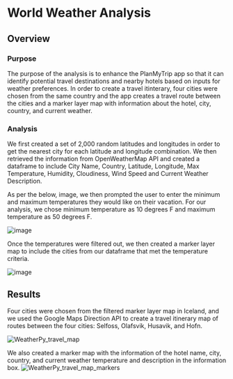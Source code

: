 # World Weather Analysis
## Overview
### Purpose
The purpose of the analysis is to enhance the PlanMyTrip app so that it can identify potential travel destinations and nearby hotels based on inputs for weather preferences. In order to create a travel itinterary, four cities were chosen from the same country and the app creates a travel route between the cities and a marker layer map with information about the hotel, city, country, and current weather.

### Analysis

We first created a set of 2,000 random latitudes and longitudes in order to get the nearest city for each latitude and longitude combination. We then retrieved the information from OpenWeatherMap API and created a dataframe to include City Name, Country, Latitude, Longitude, Max Temperature, Humidity, Cloudiness, Wind Speed and Current Weather Description.

As per the below, image, we then prompted the user to enter the minimum and maximum temperatures they would like on their vacation. For our analysis, we chose minimum temperature as 10 degrees F and maximum temperature as 50 degrees F.

![image](https://user-images.githubusercontent.com/108503112/193958943-f3fb1802-a9f5-495e-86bd-47feaae6e7aa.png)

Once the temperatures were filtered out, we then created a marker layer map to include the cities from our dataframe that met the temperature criteria.

![image](https://user-images.githubusercontent.com/108503112/193958292-ab6aca3b-cd83-4bce-9eeb-97332a373b46.png)

## Results

Four cities were chosen from the filtered marker layer map in Iceland, and we used the Google Maps Direction API to create a travel itinerary map of routes between the four cities: Selfoss, Olafsvik, Husavik, and Hofn.

![WeatherPy_travel_map](https://user-images.githubusercontent.com/108503112/193959251-32bd08d5-f39e-459a-a53f-f149c7de789d.png)

We also created a marker map with the information of the hotel name, city, country, and current weather temperature and description in the information box.
![WeatherPy_travel_map_markers](https://user-images.githubusercontent.com/108503112/193959257-f9b78ace-5ec0-48bd-beec-6ffc3219c5f1.png)
